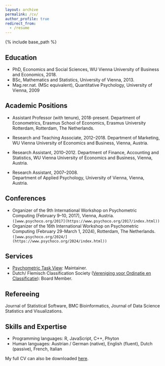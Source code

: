 ```yaml
---
layout: archive
permalink: /cv/
author_profile: true
redirect_from:
  - /resume
---
```


{% include base_path %}

Education
------
* PhD, Economics and Social Sciences, WU Vienna University of Business and Economics, 2018.
* BSc, Mathematics and Statistics, University of Vienna, 2013.
* Mag.rer.nat. (MSc equivalent), Quantitative Psychology, University of Vienna, 2009

Academic Positions
------
* Assistant Professor (with tenure), 2018-present.
  Department of Econometrics, Erasmus School of Economics, Erasmus University Rotterdam,
  Rotterdam, The Netherlands. 

* Research and Teaching Associate, 2012–2018.
  Department of Marketing, WU Vienna University of Economics and Business,
  Vienna, Austria.

* Research Assistant, 2010–2012.
  Department of Finance, Accounting and Statistics, WU Vienna University of Economics and Business,
  Vienna, Austria.

* Research Assistant, 2007–2008.  
  Department of Applied Psychology, University of Vienna,
  Vienna, Austria.

Conferences
------
* Organizer of the 9th International Workshop on Psychometric Computing (February 9–10, 2017), Vienna, Austria. `([www.psychoco.org/2017](https://www.psychoco.org/2017/index.html))` 
* Organizer of the 16th International Workshop on Psychometric Computing (February 29-March 1, 2024), Rotterdam, The Netherlands. `([www.psychoco.org/2024/](https://www.psychoco.org/2024/index.html))`
  
Services
------
* [Psychometric Task View](addhereurl): Maintainer.
* Dutch/ Flemisch Classification Society ([Vereniging voor Ordinatie en Classificatie](https://voc.ac)): Board Member.

Refereeing
------
Journal of Statistical Software, BMC Bioinformatics, Journal of Data Science Statistics and Visualizations.


Skills and Expertise
------
* Programming languages: R, JavaScript, C++, Phyton
* Human languages: Austrian / German (native), English (fluent), Dutch (passive), French, Italian

My full CV can also be downloaded [here](addhereurl).
  

